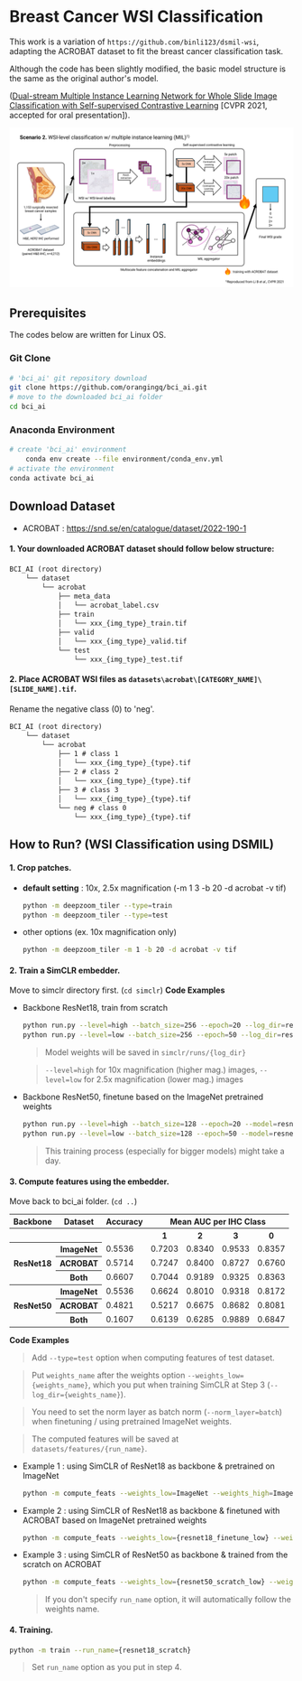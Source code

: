 # Breast Cancer WSI Classification
This work is a variation of `https://github.com/binli123/dsmil-wsi`, adapting the ACROBAT dataset to fit the breast cancer classification task. 

Although the code has been slightly modified, the basic model structure is the same as the original author's model. 

 ([Dual-stream Multiple Instance Learning Network for Whole Slide Image Classification with Self-supervised Contrastive Learning](https://arxiv.org/abs/2011.08939) [CVPR 2021, accepted for oral presentation]).

![framework](thumbnails/framework.png)

## Prerequisites
The codes below are written for Linux OS. 

### Git Clone

```bash
# 'bci_ai' git repository download
git clone https://github.com/orangingq/bci_ai.git
# move to the downloaded bci_ai folder
cd bci_ai
```

### Anaconda Environment

```bash
# create 'bci_ai' environment 
    conda env create --file environment/conda_env.yml
# activate the environment
conda activate bci_ai
```

## Download Dataset

- ACROBAT : https://snd.se/en/catalogue/dataset/2022-190-1

#### 1. Your downloaded ACROBAT dataset should follow below structure:

```
BCI_AI (root directory)
    └── dataset
        └── acrobat
            ├── meta_data 
            │   └── acrobat_label.csv
            ├── train 
            │   └── xxx_{img_type}_train.tif
            ├── valid 
            │   └── xxx_{img_type}_valid.tif
            └── test
                └── xxx_{img_type}_test.tif
```

#### 2. Place ACROBAT WSI files as `datasets\acrobat\[CATEGORY_NAME]\[SLIDE_NAME].tif`.
Rename the negative class (0) to 'neg'. 
```
BCI_AI (root directory)
    └── dataset
        └── acrobat
            ├── 1 # class 1
            │   └── xxx_{img_type}_{type}.tif
            ├── 2 # class 2
            │   └── xxx_{img_type}_{type}.tif
            ├── 3 # class 3
            │   └── xxx_{img_type}_{type}.tif
            └── neg # class 0
                └── xxx_{img_type}_{type}.tif
```

## How to Run? (WSI Classification using DSMIL)


#### 1. Crop patches.
  - **default setting** : 10x, 2.5x magnification (-m 1 3 -b 20 -d acrobat -v tif)
    ```bash 
    python -m deepzoom_tiler --type=train 
    python -m deepzoom_tiler --type=test 
    ```
  - other options (ex. 10x magnification only)
    ```bash
    python -m deepzoom_tiler -m 1 -b 20 -d acrobat -v tif 
    ```

#### 2. Train a SimCLR embedder.
    
Move to simclr directory first. (`cd simclr`)
**Code Examples**
- Backbone ResNet18, train from scratch
  ```bash
  python run.py --level=high --batch_size=256 --epoch=20 --log_dir=resnet18_scratch_high
  python run.py --level=low --batch_size=256 --epoch=50 --log_dir=resnet18_scratch_low
  ```
  > Model weights will be saved in `simclr/runs/{log_dir}`

  > `--level=high` for 10x magnification (higher mag.) images, `--level=low` for 2.5x magnification (lower mag.) images

- Backbone ResNet50, finetune based on the ImageNet pretrained weights
  ```bash
  python run.py --level=high --batch_size=128 --epoch=20 --model=resnet50 --pretrained --log_dir=resnet50_finetune_high
  python run.py --level=low --batch_size=128 --epoch=50 --model=resnet50 --pretrained --log_dir=resnet50_finetune_low
  ```
  > This training process (especially for bigger models) might take a day. 

#### 3. Compute features using the embedder.

Move back to bci_ai folder. (`cd ..`)

<table>
  <tr>
    <th>Backbone</th><th>Dataset</th><th>Accuracy</th>
    <th colspan="4">Mean AUC per IHC Class</th>
  </tr>
  <tr>
    <th></th><th></th>
    <th></th><th>1</th><th>2</th><th>3</th><th>0</th>
  </tr>
  <tr>
    <th rowspan="3">ResNet18</th><th>ImageNet</th><td>0.5536</td><td>0.7203</td><td>0.8340</td><td>0.9533</td><td>0.8357</td>
  </tr>
  <tr>
    <th>ACROBAT</th><td>0.5714</td><td>0.7247</td><td>0.8400</td><td>0.8727</td><td>0.6760</td>
  </tr>
  <tr>
    <th>Both</th><td>0.6607</td><td>0.7044</td><td>0.9189</td><td>0.9325</td><td>0.8363</td>
  </tr>
  <tr>
    <th rowspan="3">ResNet50</th><th>ImageNet</th><td>0.5536</td><td>0.6624</td><td>0.8010</td><td>0.9318</td><td>0.8172</td>	
  </tr>
  <tr>
    <th>ACROBAT</th><td>0.4821</td><td>0.5217</td><td>0.6675</td><td>0.8682</td><td>0.8081</td>
  </tr>
  <tr>
    <th>Both</th><td>0.1607</td><td>0.6139</td><td>0.6285</td><td>0.9889</td><td>0.6847</td>
  </tr>
</table>
<style>
  table {
    display: block;
    overflow-x: auto;
    white-space: nowrap;
  }
</style>

**Code Examples**

> Add `--type=test` option when computing features of test dataset.

> Put `weights_name` after the weights option `--weights_low={weights_name}`, which you put when training SimCLR at Step 3 (`--log_dir={weights_name}`). 

> You need to set the norm layer as batch norm (`--norm_layer=batch`) when finetuning / using pretrained ImageNet weights. 

> The computed features will be saved at `datasets/features/{run_name}`.

- Example 1 : using SimCLR of ResNet18 as backbone & pretrained on ImageNet
  ```bash
  python -m compute_feats --weights_low=ImageNet --weights_high=ImageNet --backbone=resnet18 --norm_layer=batch --batch_size=256 --run_name={resnet18_imgnet}
  ```

- Example 2 : using SimCLR of ResNet18 as backbone & finetuned with ACROBAT based on ImageNet pretrained weights

  ```bash
  python -m compute_feats --weights_low={resnet18_finetune_low} --weights_high={resnet18_finetune_high} --backbone=resnet18 --norm_layer=batch --batch_size=256 --run_name={resnet18_finetune}
  ```


- Example 3 : using SimCLR of ResNet50 as backbone & trained from the scratch on ACROBAT

  ```bash
  python -m compute_feats --weights_low={resnet50_scratch_low} --weights_high={resnet50_scratch_high} --backbone=resnet50 --norm_layer=batch
  ```
  > If you don't specify `run_name` option, it will automatically follow the weights name. 

#### 4. Training.

```bash
python -m train --run_name={resnet18_scratch}
```
> Set `run_name` option as you put in step 4. 